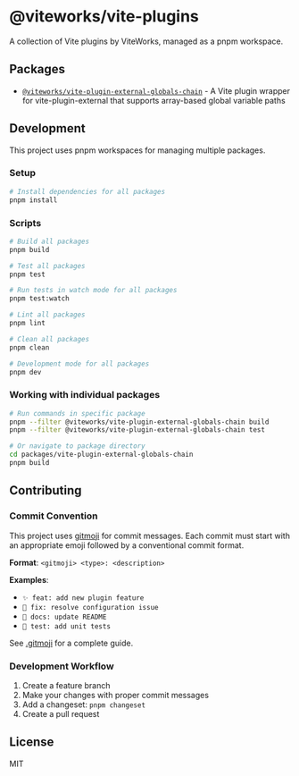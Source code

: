 # @viteworks/vite-plugins

A collection of Vite plugins by ViteWorks, managed as a pnpm workspace.

## Packages

- [`@viteworks/vite-plugin-external-globals-chain`](./packages/vite-plugin-external-globals-chain) - A Vite plugin wrapper for vite-plugin-external that supports array-based global variable paths

## Development

This project uses pnpm workspaces for managing multiple packages.

### Setup

```bash
# Install dependencies for all packages
pnpm install
```

### Scripts

```bash
# Build all packages
pnpm build

# Test all packages
pnpm test

# Run tests in watch mode for all packages
pnpm test:watch

# Lint all packages
pnpm lint

# Clean all packages
pnpm clean

# Development mode for all packages
pnpm dev
```

### Working with individual packages

```bash
# Run commands in specific package
pnpm --filter @viteworks/vite-plugin-external-globals-chain build
pnpm --filter @viteworks/vite-plugin-external-globals-chain test

# Or navigate to package directory
cd packages/vite-plugin-external-globals-chain
pnpm build
```

## Contributing

### Commit Convention

This project uses [gitmoji](https://gitmoji.dev/) for commit messages. Each commit must start with an appropriate emoji followed by a conventional commit format.

**Format**: `<gitmoji> <type>: <description>`

**Examples**:
- `✨ feat: add new plugin feature`
- `🐛 fix: resolve configuration issue`
- `📝 docs: update README`
- `🧪 test: add unit tests`

See [.gitmoji](./.gitmoji) for a complete guide.

### Development Workflow

1. Create a feature branch
2. Make your changes with proper commit messages
3. Add a changeset: `pnpm changeset`
4. Create a pull request

## License

MIT